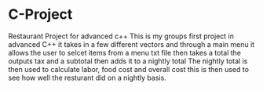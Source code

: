 # C-Project
Restaurant Project for advanced c++
This is my groups first project in advanced C++ it takes in a few different vectors and through a main menu it allows the user
to selcet items from a menu txt file then takes a total the outputs tax and a subtotal then adds it to a nightly total
The nightly total is then used to calculate labor, food cost and overall cost this is then used to see how well the resturant did
on a nightly basis.
